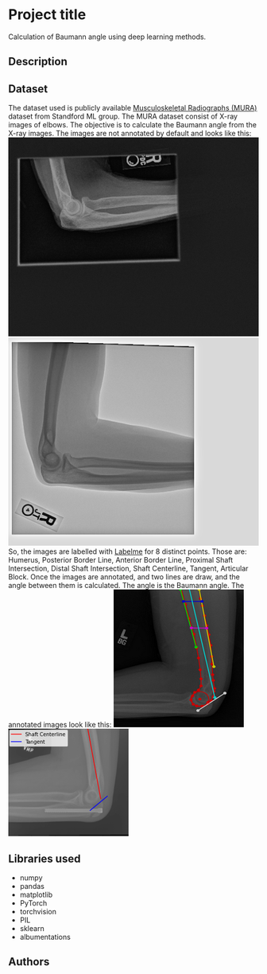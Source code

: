 # Project title
Calculation of Baumann angle using deep learning methods.

## Description


## Dataset
The dataset used is publicly available [Musculoskeletal Radiographs (MURA)](https://stanfordmlgroup.github.io/competitions/mura/)  dataset from Standford ML group. The MURA dataset consist of X-ray images of elbows. The objective is to calculate the Baumann angle from the X-ray images. The images are not annotated by default and looks like this:
![MURA dataset](imgs/image1.png)
![MURA dataset](imgs/image2.png)
So, the images are labelled with [Labelme](https://github.com/wkentaro/labelme) for 8 distinct points. 
Those are: Humerus, Posterior Border Line, Anterior Border Line, Proximal Shaft Intersection, Distal Shaft Intersection, Shaft Centerline, Tangent, Articular Block. 
Once the images are annotated, and two lines are draw, and the angle between them is calculated. The angle is the Baumann angle. The annotated images look like this:
![Labeled images](imgs/labeled_image.PNG)
![MURA dataset](imgs/labeled_img.png)

## Libraries used
- numpy
- pandas
- matplotlib
- PyTorch
- torchvision
- PIL
- sklearn
- albumentations

## Authors


